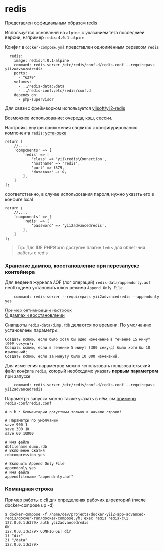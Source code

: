# redis

Представлен оффициальным образом [redis](https://hub.docker.com/_/redis/)

Используется основаный на `alpine`, с указанием тега последнией версии, например `redis:4.0.1-alpine`

Конфиг в `docker-compose.yml` представлен одноимённым сервисом `redis`
```
  redis:
    image: redis:4.0.1-alpine
    command: redis-server /etc/redis/conf.d/redis.conf --requirepass yii2advancedredis
    ports:
      - "6379"
    volumes:
      - ../redis-data:/data
      - ../redis-conf:/etc/redis/conf.d
    depends_on:
      - php-supervisor
```

Для связи с фреймворком используется [yiisoft/yii2-redis](https://github.com/yiisoft/yii2-redis)

Возможное использование: очереди, кэш, сессии.

Настройка внутри приложения сводится к конфигурированию компонента `redis`:
[установка](https://github.com/yiisoft/yii2-redis/blob/master/docs/guide/installation.md)
```
return [
    //....
    'components' => [
        'redis' => [
            'class' => 'yii\redis\Connection',
            'hostname' => 'redis',
            'port' => 6379,
            'database' => 0,
        ],
    ]
];
```
соответственно, в случае использования пароля, нужно указать его в конфиге local
```
return [
    //....
    'components' => [
        'redis' => [
            'password' => 'yii2advancedredis',
        ],
    ]
];
```

> Tip: Для IDE PHPStorm доступен плагин `ledis` для облегчния работы с redis

### Хранение дампов, восстановление при перезапуске контейнера
Для ведения журнала AOF (лог операций) `redis-data/appendonly.aof` необходимо установить ключ режима `Append Only File`
```
    command: redis-server --requirepass yii2advancedredis --appendonly yes
```
[Пример оптимизации настроек](https://ruhighload.com/post/%D0%9E%D0%BF%D1%82%D0%B8%D0%BC%D0%B8%D0%B7%D0%B0%D1%86%D0%B8%D1%8F+%D0%BD%D0%B0%D1%81%D1%82%D1%80%D0%BE%D0%B5%D0%BA+Redis)  
[О дампах и восстановлении](https://www.8host.com/blog/rezervnoe-kopirovanie-i-vosstanovlenie-dannyx-redis-v-ubuntu-14-04/) 

Снапшоты `redis-data/dump.rdb` делаются по времени. По умолчанию установлены параметры:

    Создать копию, если было хотя бы одно изменение в течение 15 минут (900 секунд);
    Создать копию, если в течение 5 минут (300 секунд) было хотя бы 10 изменений;
    Создать копию, если за минуту было 10 000 изменений.


Для изменения параметров можно использовать пользовательский файл конфига `redis`, который необходимо указать **первым параметром** при запуске
```
    command: redis-server /etc/redis/conf.d/redis.conf --requirepass yii2advancedredis
```

Параметры запуска можно также указать в нём, см.[примеры](https://redis.io/topics/config)  
`redis-conf/redis.conf`
```
# n.b.: Комментарии допустимы только в начале строки!

# Параметры по умолчанию
save 900 1
save 300 10
save 60 10000

# Имя файла
dbfilename dump.rdb
# Включение сжатия
rdbcompression yes

# Включить Append Only File
appendonly yes
# Имя файла
appendfilename "appendonly.aof"
```

### Командная строка

Пример работы с cli для определения рабочих директорий (после docker-compose up -d)
```
$ docker-compose -f /home/dev/projects/docker-yii2-app-advanced-redis/docker-run/docker-compose.yml exec redis redis-cli
127.0.0.1:6379> auth yii2advancedredis
OK
127.0.0.1:6379> CONFIG GET dir
1) "dir"
2) "/data"
127.0.0.1:6379> 
```